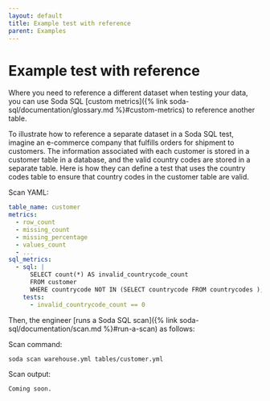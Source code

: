 ```yaml
---
layout: default
title: Example test with reference
parent: Examples
---
```


# Example test with reference

Where you need to reference a different dataset when testing your data, you can use Soda SQL [custom metrics]({% link soda-sql/documentation/glossary.md %}#custom-metrics) to reference another table.

To illustrate how to reference a separate dataset in a Soda SQL test, imagine an e-commerce company that fulfills orders for shipment to customers. The information associated with each customer is stored in a customer table in a database, and the valid country codes are stored in a separate table. Here is how they can define a test that uses the country codes table to ensure that country codes in the customer table are valid.

Scan YAML:
```yaml
table_name: customer
metrics:
  - row_count
  - missing_count
  - missing_percentage
  - values_count
  - ... 
sql_metrics:
  - sql: |
      SELECT count(*) AS invalid_countrycode_count
      FROM customer
      WHERE countrycode NOT IN (SELECT countrycode FROM countrycodes );
    tests:
      - invalid_countrycode_count == 0
```

Then, the engineer [runs a Soda SQL scan]({% link soda-sql/documentation/scan.md %}#run-a-scan) as follows:

Scan command:

```soda scan warehouse.yml tables/customer.yml```


Scan output:

```
Coming soon.
```